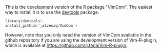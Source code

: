 This is the development version of the R package "VimCom".
The easiest way to install it is to use the [devtools] package.

```s
library(devtools)
install_github('jalvesaq/VimCom')
```

However, note that you only need the version of VimCom available in the
github repository if you are using the development version of Vim-R-plugin,
which is available at https://github.com/jcfaria/Vim-R-plugin.

[devtools]: http://cran.r-project.org/web/packages/devtools/index.html
